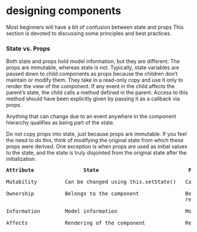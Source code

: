 # designing components

Most beginners will have a bit of confusion between state and props This section is devoted to discussing some principles and best practices.

### State vs. Props

Both state and props hold model information, but they are different. The props are immutable, whereas state is not. Typically, state variables are passed down to child components as props because the children don’t maintain or modify them. They take in a read-only copy and use it only to render the view of the component. If any event in the child affects the parent’s state, the child calls a method defined in the parent. Access to this method should have been explicitly given by passing it as a callback via props.

Anything that can change due to an event anywhere in the component hierarchy qualifies as being part of the state.

Do not copy props into state, just because props are immutable. If you feel the need to do this, think of modifying the original state from which these props were derived. One exception is when props are used as initial values to the state, and the state is truly disjointed from the original state after the initialization.
<pre>
<b>Attribute                State                             Props</b>

Mutability         Can be changed using this.setState()   Cannot be changed

Ownership          Belongs to the component               Belongs to an ancestor the component gets a 
                                                          read-only copy
                                                                                
Information        Model information                      Model information

Affects            Rendering of the component             Rendering of the component

</pre>

